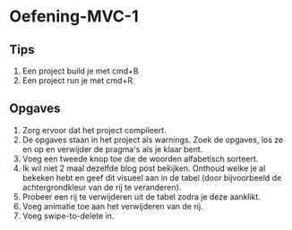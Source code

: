 # Oefening-MVC-1
## Tips
1. Een project build je met cmd+B
2. Een project run je met cmd+R

## Opgaves
1. Zorg ervoor dat het project compileert.
2. De opgaves staan in het project als warnings. Zoek de opgaves, los ze en op en verwijder de pragma's als je klaar bent.
3. Voeg een tweede knop toe die de woorden alfabetisch sorteert.
4. Ik wil niet 2 maal dezelfde blog post bekijken. Onthoud welke je al bekeken hebt en geef dit visueel aan in de tabel (door bijvoorbeeld de achtergrondkleur van de rij te veranderen).
5. Probeer een rij te verwijderen uit de tabel zodra je deze aanklikt.
6. Voeg animatie toe aan het verwijderen van de rij.
7. Voeg swipe-to-delete in.
